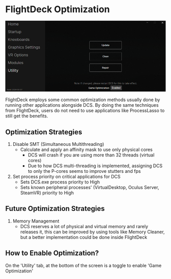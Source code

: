 # FlightDeck Optimization

![Utility](../media/Utility.png)

FlightDeck employs some common optimization methods usually done by running other applications alongside DCS. By doing the same techniques from FlightDeck, users do not need to use applications like ProcessLasso to still get the benefits.

## Optimization Strategies
1. Disable SMT (Simultaneous Multithreading)
   * Calculate and apply an affinity mask to use only physical cores
     * DCS will crash if you are using more than 32 threads (virtual cores)
     * Due to how DCS multi-threading is implemented, assigning DCS to only the P-cores seems to improve stutters and fps
2. Set process priority on critical applications for DCS
   * Sets DCS.exe process priority to High
   * Sets known peripheral processes' (VirtualDesktop, Oculus Server, SteamVR) priority to High

## Future Optimization Strategies
1. Memory Management
   * DCS reserves a lot of physical and virtual memory and rarely releases it, this can be improved by using tools like Memory Cleaner, but a better implementation could be done inside FlightDeck

## How to Enable Optimization?
On the 'Utility' tab, at the bottom of the screen is a toggle to enable 'Game Optimization'